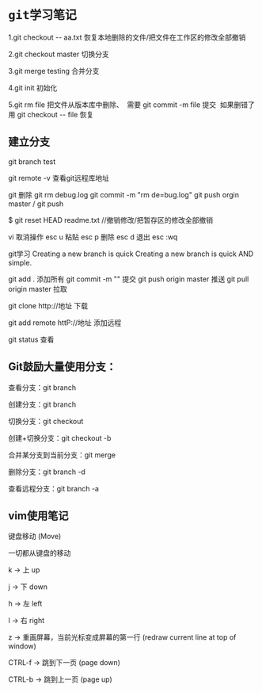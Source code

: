 # `git学习笔记` #

1.git checkout -- aa.txt 恢复本地删除的文件/把文件在工作区的修改全部撤销

2.git checkout master 切换分支

3.git merge testing 合并分支

4.git init 初始化

5.git rm file 把文件从版本库中删除、
  需要 git commit -m file 提交
  如果删错了用 git checkout -- file 恢复


## 建立分支 ##

git branch test

git remote -v 查看git远程库地址

git 删除 git rm debug.log git commit -m "rm de=bug.log" git push orgin master / git push

$ git reset HEAD readme.txt //撤销修改/把暂存区的修改全部撤销

vi 取消操作 esc u 粘贴 esc p 删除 esc d 退出 esc :wq

git学习 Creating a new branch is quick Creating a new branch is quick AND simple.

git add . 添加所有 git commit -m "" 提交 git push origin master 推送 git pull
origin master 拉取

git clone http://地址 下载

git add remote httP://地址 添加远程

git status 查看

## Git鼓励大量使用分支： ##

查看分支：git branch 

创建分支：git branch <name> 

切换分支：git checkout <name> 

创建+切换分支：git checkout -b <name> 

合并某分支到当前分支：git merge <name> 

删除分支：git branch -d <name> 

查看远程分支：git branch -a

## vim使用笔记 ##

键盘移动 (Move)

一切都从键盘的移动

k -> 上 up

j -> 下 down

h -> 左 left

l -> 右 right

z -> 重画屏幕，当前光标变成屏幕的第一行 (redraw current line at top of window)

CTRL-f -> 跳到下一页 (page down)

CTRL-b -> 跳到上一页 (page up)
